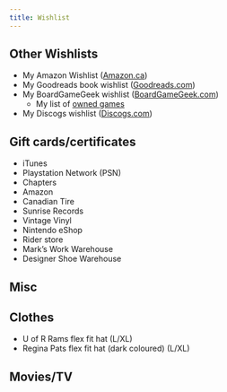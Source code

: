 ```yaml
---
title: Wishlist
---
```


## Other Wishlists
  * My Amazon Wishlist ([Amazon.ca](http://www.amazon.ca/wishlist/W64BSISARFAJ))
  * My Goodreads book wishlist ([Goodreads.com](https://www.goodreads.com/review/list/40009358-bob-maguire?shelf=wishlist))
  * My BoardGameGeek wishlist ([BoardGameGeek.com](https://boardgamegeek.com/collection/user/maguirer?sort=wishlist&sortdir=asc&rankobjecttype=subtype&rankobjectid=1&columns=title%7Cstatus%7Cversion%7Crating%7Cbggrating%7Cplays%7Ccomment%7Ccommands&geekranks=Board%20Game%20Rank&wishlist=1&objecttype=thing&ff=1&subtype=boardgame))
	  * My list of [owned games](https://boardgamegeek.com/collection/user/maguirer?own=1&subtype=boardgame&ff=1)
  * My Discogs wishlist ([Discogs.com](https://www.discogs.com/wantlist?user=wqoq2))

## Gift cards/certificates
 * iTunes
 * Playstation Network (PSN)
 * Chapters
 * Amazon 
 * Canadian Tire
 * Sunrise Records
 * Vintage Vinyl 
 * Nintendo eShop
 * Rider store
 * Mark’s Work Warehouse
 * Designer Shoe Warehouse
  
## Misc
  
## Clothes
  * U of R Rams flex fit hat (L/XL)
  * Regina Pats flex fit hat (dark coloured) (L/XL)

## Movies/TV
